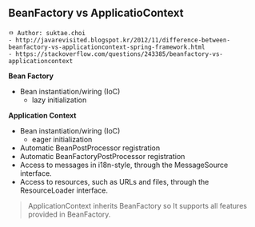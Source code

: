## BeanFactory vs ApplicatioContext

```
ㅁ Author: suktae.choi
- http://javarevisited.blogspot.kr/2012/11/difference-between-beanfactory-vs-applicationcontext-spring-framework.html
- https://stackoverflow.com/questions/243385/beanfactory-vs-applicationcontext
```

**Bean Factory**

- Bean instantiation/wiring (IoC)
  - lazy initialization

**Application Context**

- Bean instantiation/wiring (IoC)
  - eager initialization
- Automatic BeanPostProcessor registration
- Automatic BeanFactoryPostProcessor registration
- Access to messages in i18n-style, through the MessageSource interface.
- Access to resources, such as URLs and files, through the ResourceLoader interface.

> ApplicationContext inherits BeanFactory so It supports all features provided in BeanFactory.